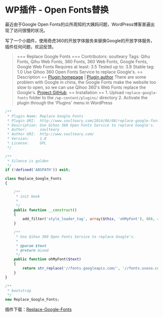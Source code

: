 # WP插件 - Open Fonts替换

最近由于Google Open Fonts的众所周知的大姨妈问题，WordPress博客普遍出现了访问很慢的状况。 

写了一个小插件，使用奇虎360的开放字体服务来替换Google的开放字体服务，插件任何问题，欢迎反馈。

> === Replace Google Fonts === Contributors: soulteary Tags: Qihu Fonts, Qihu Web Fonts, 360 Fonts, 360 Web Fonts, Google Fonts, Google Web Fonts Requires at least: 3.5 Tested up to: 3.8 Stable tag: 1.0 Use Qihoo 360 Open Fonts Service to replace Google's. == Description == [Plugin homepage](http://www.soulteary.com/2014/06/08/) | [Plugin author](http://www.soulteary.com/) There are some problem with Google in china, the Google Fonts make the website too slow to open, so we can use Qihoo 360's Web Fonts replace the Google's. [Project GitHub](https://github.com/soulteary/Replace-Google-Fonts). == Installation == 1\. Upload `replace-google-fonts` folder to the `/wp-content/plugins/` directory 2\. Activate the plugin through the 'Plugins' menu in WordPress

```php
/**
 * Plugin Name: Replace Google Fonts
 * Plugin URI:  http://www.soulteary.com/2014/06/08/replace-google-fonts.html
 * Description: Use Qihoo 360 Open Fonts Service to replace Google's.
 * Author:      soulteary
 * Author URI:  http://www.soulteary.com/
 * Version:     1.0
 * License:     GPL
 */

/**
 * Silence is golden
 */
if (!defined('ABSPATH')) exit;

class Replace_Google_Fonts
{

    /**
     * init Hook
     *
     */
    public function __construct()
    {
        add_filter('style_loader_tag', array($this, 'ohMyFont'), 888, 4);
    }

    /**
     * Use Qihoo 360 Open Fonts Service to replace Google's.
     *
     * @param $text
     * @return mixed
     */
    public function ohMyFont($text)
    {
        return str_replace('//fonts.googleapis.com/', '//fonts.useso.com/', $text);
    }
}

/**
 * bootstrap
 */
new Replace_Google_Fonts;
```

插件下载：[Replace-Google-Fonts](https://attachment.soulteary.com/2014/06/Replace-Google-Fonts.zip)

